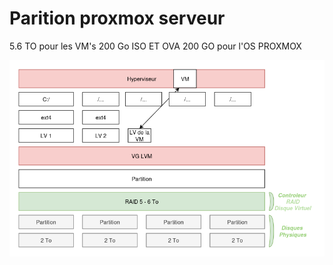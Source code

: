 # Parition proxmox serveur 

5.6 TO pour les VM's
200 Go ISO ET OVA
200 GO pour l'OS PROXMOX 

![alt text](SchemaRAIDLVM.png)
